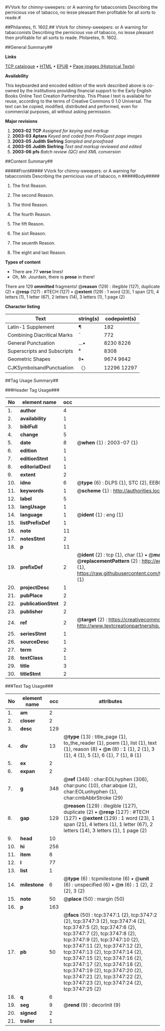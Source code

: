#VVork for chimny-sweepers: or A warning for tabacconists Describing the pernicious vse of tabacco, no lesse pleasant then profitable for all sorts to reade.#

##Philaretes, fl. 1602.##
VVork for chimny-sweepers: or A warning for tabacconists Describing the pernicious vse of tabacco, no lesse pleasant then profitable for all sorts to reade.
Philaretes, fl. 1602.

##General Summary##

**Links**

[TCP catalogue](http://www.ota.ox.ac.uk/tcp/)  • 
[HTML](http://tei.it.ox.ac.uk/tcp/Texts-HTML/free/A02/A02440.html)  • 
[EPUB](http://tei.it.ox.ac.uk/tcp/Texts-EPUB/free/A02/A02440.epub) • 
[Page images (Historical Texts)](https://data.historicaltexts.jisc.ac.uk/view?pubId=eebo-99839338e&pageId=eebo-99839338e-3747-1)

**Availability**

This keyboarded and encoded edition of the
	       work described above is co-owned by the institutions
	       providing financial support to the Early English Books
	       Online Text Creation Partnership. This Phase I text is
	       available for reuse, according to the terms of Creative
	       Commons 0 1.0 Universal. The text can be copied,
	       modified, distributed and performed, even for
	       commercial purposes, all without asking permission.

**Major revisions**

1. __2003-02__ __TCP__ *Assigned for keying and markup*
1. __2003-03__ __Aptara__ *Keyed and coded from ProQuest page images*
1. __2003-05__ __Judith Siefring__ *Sampled and proofread*
1. __2003-05__ __Judith Siefring__ *Text and markup reviewed and edited*
1. __2003-06__ __pfs__ *Batch review (QC) and XML conversion*

##Content Summary##

#####Front#####
VVork for chimny-sweepers: or A warning for tabacconists Describing the pernicious vse of tabacco, n
#####Body#####

1. The first Reason.

1. The second Reason.

1. The third Reason.

1. The fourth Reason.

1. The fift Reason.

1. The sixt Reason.

1. The seuenth Reason.

1. The eight and last Reason.

**Types of content**

  * There are 77 **verse** lines!
  * Oh, Mr. Jourdain, there is **prose** in there!

There are 129 **ommitted** fragments! 
 @__reason__ (129) : illegible (127), duplicate (2)  •  @__resp__ (127) : #TECH (127)  •  @__extent__ (129) : 1 word (23), 1 span (21), 4 letters (1), 1 letter (67), 2 letters (14), 3 letters (1), 1 page (2)

**Character listing**


|Text|string(s)|codepoint(s)|
|---|---|---|
|Latin-1 Supplement|¶|182|
|Combining             Diacritical Marks|̄|772|
|General Punctuation|…•|8230 8226|
|Superscripts             and Subscripts|⁴|8308|
|Geometric Shapes|◊▪|9674 9642|
|CJKSymbolsandPunctuation|〈〉|12296 12297|

##Tag Usage Summary##

###Header Tag Usage###

|No|element name|occ|attributes|
|---|---|---|---|
|1.|__author__|4||
|2.|__availability__|1||
|3.|__biblFull__|1||
|4.|__change__|5||
|5.|__date__|8| @__when__ (1) : 2003-07 (1)|
|6.|__edition__|1||
|7.|__editionStmt__|1||
|8.|__editorialDecl__|1||
|9.|__extent__|2||
|10.|__idno__|6| @__type__ (6) : DLPS (1), STC (2), EEBO-CITATION (1), PROQUEST (1), VID (1)|
|11.|__keywords__|1| @__scheme__ (1) : http://authorities.loc.gov/ (1)|
|12.|__label__|5||
|13.|__langUsage__|1||
|14.|__language__|1| @__ident__ (1) : eng (1)|
|15.|__listPrefixDef__|1||
|16.|__note__|11||
|17.|__notesStmt__|2||
|18.|__p__|11||
|19.|__prefixDef__|2| @__ident__ (2) : tcp (1), char (1)  •  @__matchPattern__ (2) : ([0-9\-]+):([0-9IVX]+) (1), (.+) (1)  •  @__replacementPattern__ (2) : http://eebo.chadwyck.com/downloadtiff?vid=$1&page=$2 (1), https://raw.githubusercontent.com/textcreationpartnership/Texts/master/tcpchars.xml#$1 (1)|
|20.|__projectDesc__|1||
|21.|__pubPlace__|2||
|22.|__publicationStmt__|2||
|23.|__publisher__|2||
|24.|__ref__|2| @__target__ (2) : https://creativecommons.org/publicdomain/zero/1.0/ (1), http://www.textcreationpartnership.org/docs/. (1)|
|25.|__seriesStmt__|1||
|26.|__sourceDesc__|1||
|27.|__term__|2||
|28.|__textClass__|1||
|29.|__title__|3||
|30.|__titleStmt__|2||


###Text Tag Usage###

|No|element name|occ|attributes|
|---|---|---|---|
|1.|__am__|2||
|2.|__closer__|2||
|3.|__desc__|129||
|4.|__div__|13| @__type__ (13) : title_page (1), to_the_reader (1), poem (1), list (1), text (1), reason (8)  •  @__n__ (8) : 1 (1), 2 (1), 3 (1), 4 (1), 5 (1), 6 (1), 7 (1), 8 (1)|
|5.|__ex__|2||
|6.|__expan__|2||
|7.|__g__|348| @__ref__ (348) : char:EOLhyphen (306), char:punc (10), char:abque (2), char:EOLunhyphen (1), char:cmbAbbrStroke (29)|
|8.|__gap__|129| @__reason__ (129) : illegible (127), duplicate (2)  •  @__resp__ (127) : #TECH (127)  •  @__extent__ (129) : 1 word (23), 1 span (21), 4 letters (1), 1 letter (67), 2 letters (14), 3 letters (1), 1 page (2)|
|9.|__head__|10||
|10.|__hi__|256||
|11.|__item__|8||
|12.|__l__|77||
|13.|__list__|1||
|14.|__milestone__|6| @__type__ (6) : tcpmilestone (6)  •  @__unit__ (6) : unspecified (6)  •  @__n__ (6) : 1 (2), 2 (2), 3 (2)|
|15.|__note__|50| @__place__ (50) : margin (50)|
|16.|__p__|163||
|17.|__pb__|50| @__facs__ (50) : tcp:3747:1 (2), tcp:3747:2 (2), tcp:3747:3 (2), tcp:3747:4 (2), tcp:3747:5 (2), tcp:3747:6 (2), tcp:3747:7 (2), tcp:3747:8 (2), tcp:3747:9 (2), tcp:3747:10 (2), tcp:3747:11 (2), tcp:3747:12 (2), tcp:3747:13 (2), tcp:3747:14 (2), tcp:3747:15 (2), tcp:3747:16 (2), tcp:3747:17 (2), tcp:3747:18 (2), tcp:3747:19 (2), tcp:3747:20 (2), tcp:3747:21 (2), tcp:3747:22 (2), tcp:3747:23 (2), tcp:3747:24 (2), tcp:3747:25 (2)|
|18.|__q__|6||
|19.|__seg__|9| @__rend__ (9) : decorInit (9)|
|20.|__signed__|2||
|21.|__trailer__|1||

